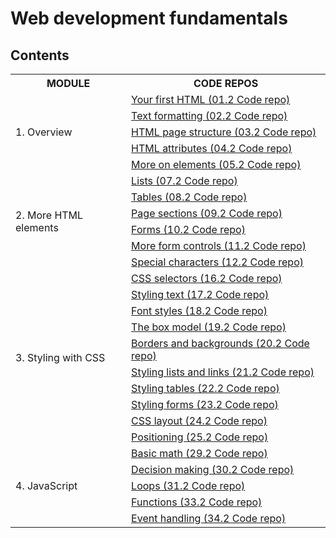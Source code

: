 # Web development fundamentals

## Contents

<table>
	<tr>
		<th>MODULE</th>
		<th>CODE REPOS</th>
	</tr>
	<tr>
		<td rowspan="5">1. Overview</td>
		<td><a href="01.2 Code repo">Your first HTML (01.2 Code repo)</a></td>
	</tr>
	<tr>
		<td><a href="02.2 Code repo">Text formatting (02.2 Code repo)</a></td>
	</tr>
	<tr>
		<td><a href="03.2 Code repo">HTML page structure (03.2 Code repo)</a></td>
	</tr>
	<tr>
		<td><a href="04.2 Code repo">HTML attributes (04.2 Code repo)</a></td>
	</tr>
	<tr>
		<td><a href="05.2 Code repo">More on elements (05.2 Code repo)</a></td>
	</tr>
	<tr>
		<td rowspan="6">2. More HTML elements</td>
		<td><a href="07.2 Code repo">Lists (07.2 Code repo)</a></td>
	</tr>
	<tr>
		<td><a href="08.2 Code repo">Tables (08.2 Code repo)</a></td>
	</tr>
	<tr>
		<td><a href="09.2 Code repo">Page sections (09.2 Code repo)</a></td>
	</tr>
	<tr>
		<td><a href="10.2 Code repo">Forms (10.2 Code repo)</a></td>
	</tr>
	<tr>
		<td><a href="11.2 Code repo">More form controls (11.2 Code repo)</a></td>
	</tr>
	<tr>
		<td><a href="12.2 Code repo">Special characters (12.2 Code repo)</a></td>
	</tr>
	<tr>
		<td rowspan="10">3. Styling with CSS</td>
		<td><a href="16.2 Code repo">CSS selectors (16.2 Code repo)</a></td>
	</tr>
	<tr>
		<td><a href="17.2 Code repo">Styling text (17.2 Code repo)</a></td>
	</tr>
	<tr>
		<td><a href="18.2 Code repo">Font styles (18.2 Code repo)</a></td>
	</tr>
	<tr>
		<td><a href="19.2 Code repo">The box model (19.2 Code repo)</a></td>
	</tr>
	<tr>
		<td><a href="20.2 Code repo">Borders and backgrounds (20.2 Code repo)</a></td>
	</tr>
	<tr>
		<td><a href="21.2 Code repo">Styling lists and links (21.2 Code repo)</a></td>
	</tr>
	<tr>
		<td><a href="22.2 Code repo">Styling tables (22.2 Code repo)</a></td>
	</tr>
	<tr>
		<td><a href="23.2 Code repo">Styling forms (23.2 Code repo)</a></td>
	</tr>
	<tr>
		<td><a href="24.2 Code repo">CSS layout (24.2 Code repo)</a></td>
	</tr>
	<tr>
		<td><a href="25.2 Code repo">Positioning (25.2 Code repo)</a></td>
	</tr>
	<tr>
		<td rowspan="5">4. JavaScript</td>
		<td><a href="29.2 Code repo">Basic math (29.2 Code repo)</a></td>
	</tr>
	<tr>
		<td><a href="30.2 Code repo">Decision making (30.2 Code repo)</a></td>
	</tr>
	<tr>
		<td><a href="31.2 Code repo">Loops (31.2 Code repo)</a></td>
	</tr>
	<tr>
		<td><a href="33.2 Code repo">Functions (33.2 Code repo)</a></td>
	</tr>
	<tr>
		<td><a href="34.2 Code repo">Event handling (34.2 Code repo)</a></td>
	</tr>
</table>
